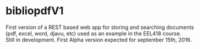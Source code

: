 # bibliopdfV1
First version of a REST based web app for storing and searching documents (pdf, excel, word, djavu, etc) used as an example in the EEL418 course.
<br>
Still in development. First Alpha version expected for september 15th, 2016.
